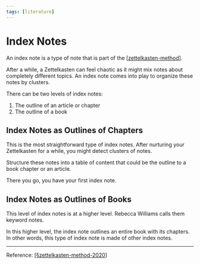 ```yaml
---
tags: [literature]
---
```


# Index Notes

An index note is a type of note that is part of the [[zettelkasten-method]].

After a while, a Zettelkasten can feel chaotic as it might mix notes about completely different topics. An index note comes into play to organize these notes by clusters.

There can be two levels of index notes:
1. The outline of an article or chapter
2. The outline of a book

## Index Notes as Outlines of Chapters

This is the most straightforward type of index notes. After nurturing your Zettelkasten for a while, you might detect clusters of notes.

Structure these notes into a table of content that could be the outline to a book chapter or an article.

There you go, you have your first index note.

## Index Notes as Outlines of Books

This level of index notes is at a higher level. Rebecca Williams calls them keyword notes.

In this higher level, the index note outlines an entire book with its chapters. In other words, this type of index note is made of other index notes.

---
Reference: [[§zettelkasten-method-2020]]

[//begin]: # "Autogenerated link references for markdown compatibility"
[zettelkasten-method]: zettelkasten-method "Zettelkasten Method"
[§zettelkasten-method-2020]: ../1-reference/§zettelkasten-method-2020 "Zettelkasten Method (2020)"
[//end]: # "Autogenerated link references"